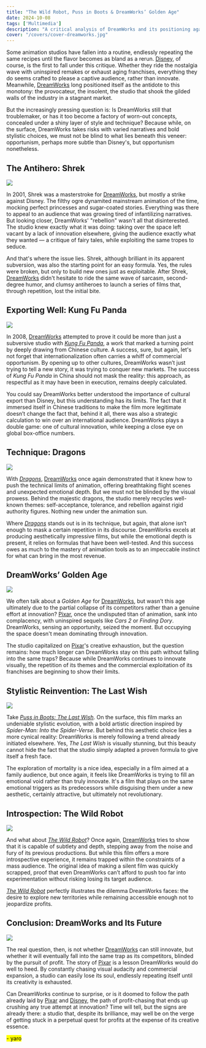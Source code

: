 ```yaml
---
title: "The Wild Robot, Puss in Boots & DreamWorks’ Golden Age"  
date: 2024-10-08  
tags: ['Multimedia']  
description: "A critical analysis of DreamWorks and its positioning against its competitors."  
cover: "/covers/cover-dreamworks.jpg"  
---
```


Some animation studios have fallen into a routine, endlessly repeating the same recipes until the flavor becomes as bland as a rerun. [Disney](https://www.vulture.com/2019/07/disney-remakes-box-office-nostalgia.html), of course, is the first to fall under this critique. Whether they ride the nostalgia wave with uninspired remakes or exhaust aging franchises, everything they do seems crafted to please a captive audience, rather than innovate. Meanwhile, [DreamWorks](https://en.wikipedia.org/wiki/DreamWorks_Animation) long positioned itself as the antidote to this monotony: the provocateur, the insolent, the studio that shook the gilded walls of the industry in a stagnant market.

But the increasingly pressing question is: Is DreamWorks still that troublemaker, or has it too become a factory of worn-out concepts, concealed under a shiny layer of style and technique? Because while, on the surface, DreamWorks takes risks with varied narratives and bold stylistic choices, we must not be blind to what lies beneath this veneer: opportunism, perhaps more subtle than Disney's, but opportunism nonetheless.

## The Antihero: Shrek  
![](image-109.png)

In 2001, Shrek was a masterstroke for [DreamWorks](https://en.wikipedia.org/wiki/DreamWorks_Animation), but mostly a strike against Disney. The filthy ogre dynamited mainstream animation of the time, mocking perfect princesses and sugar-coated stories. Everything was there to appeal to an audience that was growing tired of infantilizing narratives. But looking closer, DreamWorks' "rebellion" wasn't all that disinterested. The studio knew exactly what it was doing: taking over the space left vacant by a lack of innovation elsewhere, giving the audience exactly what they wanted — a critique of fairy tales, while exploiting the same tropes to seduce.

And that's where the issue lies. Shrek, although brilliant in its apparent subversion, was also the starting point for an easy formula. Yes, the rules were broken, but only to build new ones just as exploitable. After Shrek, [DreamWorks](https://en.wikipedia.org/wiki/DreamWorks_Animation) didn't hesitate to ride the same wave of sarcasm, second-degree humor, and clumsy antiheroes to launch a series of films that, through repetition, lost the initial bite.

## Exporting Well: Kung Fu Panda  
![](image-110.png)

In 2008, [DreamWorks](https://en.wikipedia.org/wiki/DreamWorks_Animation) attempted to prove it could be more than just a subversive studio with [*Kung Fu Panda*](https://en.wikipedia.org/wiki/Kung_Fu_Panda), a work that marked a turning point by deeply drawing from Chinese culture. A success, sure, but again, let's not forget that internationalization often carries a whiff of commercial opportunism. By opening up to other cultures, DreamWorks wasn’t just trying to tell a new story, it was trying to conquer new markets. The success of *Kung Fu Panda* in China should not mask the reality: this approach, as respectful as it may have been in execution, remains deeply calculated.

You could say DreamWorks better understood the importance of cultural export than Disney, but this understanding has its limits. The fact that it immersed itself in Chinese traditions to make the film more legitimate doesn’t change the fact that, behind it all, there was also a strategic calculation to win over an international audience. DreamWorks plays a double game: one of cultural innovation, while keeping a close eye on global box-office numbers.

## Technique: Dragons  
![](image-111.png)

With [*Dragons*](https://www.npr.org/2014/06/13/321281040/review-how-to-train-your-dragon-2), [DreamWorks](https://en.wikipedia.org/wiki/DreamWorks_Animation) once again demonstrated that it knew how to push the technical limits of animation, offering breathtaking flight scenes and unexpected emotional depth. But we must not be blinded by the visual prowess. Behind the majestic dragons, the studio merely recycles well-known themes: self-acceptance, tolerance, and rebellion against rigid authority figures. Nothing new under the animation sun.

Where [*Dragons*](https://www.slashfilm.com/527604/how-to-train-your-dragon-a-perfect-piece-of-animation/) stands out is in its technique, but again, that alone isn’t enough to mask a certain repetition in its discourse. DreamWorks excels at producing aesthetically impressive films, but while the emotional depth is present, it relies on formulas that have been well-tested. And this success owes as much to the mastery of animation tools as to an impeccable instinct for what can bring in the most revenue.

## DreamWorks’ Golden Age  
![](image-115.png)

We often talk about a *Golden Age* for [DreamWorks](https://en.wikipedia.org/wiki/DreamWorks_Animation), but wasn’t this age ultimately due to the partial collapse of its competitors rather than a genuine effort at innovation? [Pixar](https://en.wikipedia.org/wiki/Pixar_Animation_Studios), once the undisputed titan of animation, sank into complacency, with uninspired sequels like *Cars 2* or *Finding Dory*. DreamWorks, sensing an opportunity, seized the moment. But occupying the space doesn't mean dominating through innovation.

The studio capitalized on [Pixar](https://www.cnet.com/culture/entertainment/the-rise-fall-and-return-of-pixar-animation/)'s creative exhaustion, but the question remains: how much longer can DreamWorks stay on this path without falling into the same traps? Because while DreamWorks continues to innovate visually, the repetition of its themes and the commercial exploitation of its franchises are beginning to show their limits.

## Stylistic Reinvention: The Last Wish  
![](image-113.png)

Take [*Puss in Boots: The Last Wish*](https://en.wikipedia.org/wiki/Puss_in_Boots:_The_Last_Wish). On the surface, this film marks an undeniable stylistic evolution, with a bold artistic direction inspired by *Spider-Man: Into the Spider-Verse*. But behind this aesthetic choice lies a more cynical reality: DreamWorks is merely following a trend already initiated elsewhere. Yes, *The Last Wish* is visually stunning, but this beauty cannot hide the fact that the studio simply adapted a proven formula to give itself a fresh face.

The exploration of mortality is a nice idea, especially in a film aimed at a family audience, but once again, it feels like DreamWorks is trying to fill an emotional void rather than truly innovate. It's a film that plays on the same emotional triggers as its predecessors while disguising them under a new aesthetic, certainly attractive, but ultimately not revolutionary.

## Introspection: The Wild Robot  
![](image-114.png)

And what about [*The Wild Robot*](https://en.wikipedia.org/wiki/The_Wild_Robot)? Once again, [DreamWorks](https://en.wikipedia.org/wiki/DreamWorks_Animation) tries to show that it is capable of subtlety and depth, stepping away from the noise and fury of its previous productions. But while this film offers a more introspective experience, it remains trapped within the constraints of a mass audience. The original idea of making a silent film was quickly scrapped, proof that even DreamWorks can’t afford to push too far into experimentation without risking losing its target audience.

[*The Wild Robot*](https://www.penguinrandomhouse.com/books/317222/the-wild-robot-by-peter-brown/) perfectly illustrates the dilemma DreamWorks faces: the desire to explore new territories while remaining accessible enough not to jeopardize profits.

## Conclusion: DreamWorks and Its Future  
![](image-116.png)

The real question, then, is not whether [DreamWorks](https://en.wikipedia.org/wiki/DreamWorks_Animation) can still innovate, but whether it will eventually fall into the same trap as its competitors, blinded by the pursuit of profit. The story of [Pixar](https://en.wikipedia.org/wiki/Pixar_Animation_Studios) is a lesson DreamWorks would do well to heed. By constantly chasing visual audacity and commercial expansion, a studio can easily lose its soul, endlessly repeating itself until its creativity is exhausted.

Can DreamWorks continue to surprise, or is it doomed to follow the path already laid by [Pixar](https://en.wikipedia.org/wiki/Pixar_Animation_Studios) and [Disney](https://www.vulture.com/2019/07/disney-remakes-box-office-nostalgia.html), the path of profit-chasing that ends up crushing any true attempt at innovation? Time will tell, but the signs are already there: a studio that, despite its brilliance, may well be on the verge of getting stuck in a perpetual quest for profits at the expense of its creative essence.

<mark>- yaro</mark>
